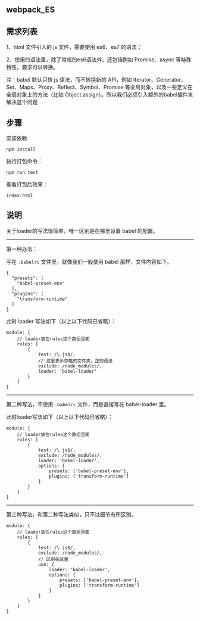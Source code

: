 ## webpack_ES


## 需求列表 

1、html 文件引入的 js 文件，需要使用 es6、es7 的语法；

2、使用的语法里，除了常规的es6语法外，还包括例如 Promise、async 等特殊特性，要求可以转换。

注：babel 默认只转 js 语法，而不转换新的 API，例如 Iterator、Generator、Set、Maps、Proxy、Reflect、Symbol、Promise 等全局对象，以及一些定义在全局对象上的方法（比如 Object.assign）。所以我们必须引入额外的babel插件来解决这个问题

## 步骤

安装依赖

```
npm install
```

执行打包命令：

```
npm run test
```

查看打包后效果：

```
index.html
```

## 说明 


关于loader的写法很简单，唯一区别是在哪里设置 babel 的配置。

---

第一种办法：

写在 ``.babelrc`` 文件里，就像我们一般使用 babel 那样，文件内容如下。

```
{
  "presets": [
    "babel-preset-env"
  ],
  "plugins": [
    "transform-runtime"
  ]
}
```

此时 loader 写法如下（以上以下代码已省略）：

```
module: {
    // loader放在rules这个数组里面
    rules: [
        {
            test: /\.js$/,
            // 这里表示忽略的文件夹，正则语法
            exclude: /node_modules/,
            loader: 'babel-loader'
        }
    ]
}
```

---

第二种写法，不使用 ``.babelrc`` 文件，而是直接写在 babel-loader 里。

此时loader写法如下（以上以下代码已省略）：

```
module: {
    // loader放在rules这个数组里面
    rules: [
        {
            test: /\.js$/,
            exclude: /node_modules/,
            loader: 'babel-loader',
            options: {
                presets: ['babel-preset-env'],
                plugins: ['transform-runtime']
            }
        }
    ]
}
```

---

第三种写法，和第二种写法类似，只不过细节有所区别。

```
module: {
    // loader放在rules这个数组里面
    rules: [
        {
            test: /\.js$/,
            exclude: /node_modules/,
            // 区别在这里
            use: {
                loader: 'babel-loader',
                options: {
                    presets: ['babel-preset-env'],
                    plugins: ['transform-runtime']
                }
            }
        }
    ]
}
```